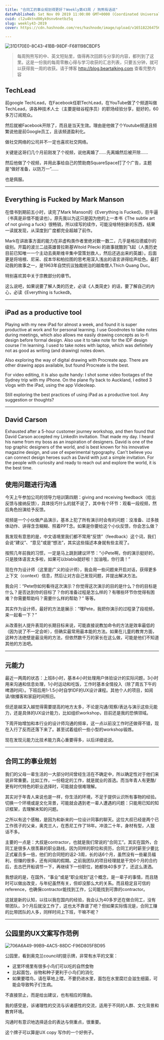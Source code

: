 ```yaml
---
title: "合同工的事业规划得更好？Weekly第43周 / 狗熊有话说"
datePublished: Sat Nov 09 2019 11:00:00 GMT+0000 (Coordinated Universal Time)
cuid: cl2u4ktnd00yk9snv6netbz5q
slug: weekly43-2019
cover: https://cdn.hashnode.com/res/hashnode/image/upload/v1651822647568/VDoYg1YgR.jpg

---
```


![31D170E0-8C43-41BB-98DF-F681198CBDF5](https://i.imgur.com/SYXthvT.jpg)


> 每周狗熊写的中、英文短贴里，值得再次回顾与分享的内容，都列到了这里。这是一份我的每周零散心得与学习收获的汇总列表，只要五分钟，就可以获得我一周的收获。请于博客 http://blog.beartalking.com 查看完整内容

## TechLead

前google TechLead，在Facebook任职TechLead，在YouTube做了个频道叫做TechLead，讲各种技术人士（主要是硅谷程序员）的职场经验分享，挺好的，60多万订阅观众。

然后就被Facebook开除了，而且是当天生效。理由是他做了个Youtube频道且频繁说他是前Google员工，且该频道盈利化。

做社交网络的公司并不一定也喜欢社交网络。

关键是这哥们几个月前刚发了个视频，说他离婚了……先离婚然后被开除……

然后他做了个视频，并用此事给自己的赞助商SquareSpace打了个广告，主题是“做好准备，以防万一”……

也是佩服。

***

## Everything is Fucked by Mark Manson

在借书到期前五小时，读完了Mark Manson的《Everything is Fucked》，巨牛逼（书真是非借不能读也）。原先我以为这只是因为他的上一本书《The subtle art of not giving a fuck》很畅销，所以续写的续作，可能没啥特别新的东西，结果一读就发现，从深度到广度都完全超越了前作。

Mark在讲故事方面的能力在非虚构类作者里绝对数一数二，几乎是格拉德威尔的级别。开篇的波兰二战英雄普拉斯基Witold Pilecki 的故事就酷到飞起（人类历史目前已知唯一一个主动去奥斯维辛集中营策划救人，然后还逃出来的英雄）。后面更是将培根、尼采、叔本华和柏拉图的思考用深入浅出的语言讲得绘声绘色。最打动我的故事之一，是1963年自焚抗议独裁统治的越南僧人Thích Quang Duc。

特别喜欢其中关于宗教部分的章节。

这么说吧，如果说要了解人类的历史，必读《人类简史》的话，要了解自己的内心，必读《Everything is fucked》。

***

## iPad as a productive tool

Playing with my new iPad for almost a week, and found it is super productive at work and for personal learning. I use Goodnotes to take notes during meetings, which also allows me easily drawing concepts as lo-fi design before formal design. Also use it to take note for the IDF design course I'm learning. I used to take notes with laptop, which was definitely not as good as writing (and drawing) notes down.

Also exploring the way of digital drawing with Procreate app. There are other drawing apps available, but found Procreate is the best.

For video editing, it is also quite handy: I shot some video footages of the Sydney trip with my iPhone. On the plane fly back to Auckland, I edited 3 vlogs with the iPad, using the app Videoleap.

Still exploring the best practices of using iPad as a productive tool. Any suggestion or thoughts?

***

## David Carson

Exhausted after a 5-hour customer journey workshop, and then found that David Carson accepted my LinkedIn invitation. That made my day. 
I heard his name from my boss as an inspiration of designers. David is one of the top graphic designers of the world, and is best known for his innovative magazine design, and use of experimental typography. Can't believe you can connect design heroes such as David with just a simple invitation. For the people with curiosity and ready to reach out and explore the world, it is the  best time. 


## 使用问题进行沟通

今天上午参加公司的领导力培训第四期：giving and receiving feedback（给出反馈与接纳反馈），具体技巧什么的就不说了，其中有个环节：观看一段视频，然后角色扮演给予反馈。

视频是一个小伙做产品演示，基本上犯了所有演示时会有的问题：没准备、过多肢体动作、讲得含含糊糊、照着PPT念。如果是你要给这个小伙反馈，你会怎么做？

我发现有意思的是，中文语境里我们都不常用“反馈”（feedback）这个词，我们会说“建议”、“意见”或是“想法”，其实这些描述本身就有些主观了。

按照几年前我的习惯，一定是马上跳到建议环节：“小Pete啊，你的演示挺好的，只是肢体语言太多啦，如果可以blabla就好啦！加油哦，你行滴！”

现在作为设计师（这里是广义的设计师），我会用一些问题来开启对话，获得更多上下文（context）信息，然后让对方自己发现问题，并提出解决方法。

我会问：“Pete你如何看待这次演示？你觉得这次演示的目的是什么？你的目标是什么？是否达到你的目标了？你的准备过程是怎么样的？有哪些环节你觉得有困难？你需要帮助吗？需要什么样的帮助？” 等等。

其实作为设计师，最好的方法是展示：“嘿Pete，我把你演示的过程录了段视频，来一起看一下？” 

从改善别人提升表现的长期目标来说，可能直接说教加命令的方法是效率最低的（因为说了不一定会听），但确实最常用最本能的方法。如果在儿童的教育方面，这种方法绝壁是最没用的方法，但依然数千万的家长在这么做，可能是他们不知道其他的方法吧。

***

## 元能力

最近一两周的状态：上班8小时，基本4小时处理用户体验设计的实际问题，3小时用来沟通和信息处理，1小时运动和吃饭，工作时基本全情投入（除了周五下午的啤酒时间）。下班后用1-1.5小时自学IDF的UX设计课程。其他个人的项目，如阅读/做播客和家庭时间照旧。

但还是越深入越觉得需要提高的地方太多，不论是沟通/观察/表达与演示这些元能力，还是具体的UX设计能力，比如组织workshop，目前还是我的恐惧领域。

下周开始增加和本行业的设计师沟通的频率，这一点以前没工作时还做得不错，现在入行了反而还落下来了。甚至试着组织一些小型的workshop锻炼。

现在发现元能力比技术能力真心重要得多，以后详细说说。

***

## 合同工的事业规划

我们的父母一辈生活的一大部分时间曾经生活在不确定中，所以确定性对于他们来说非常重要。比如工作，一份稳定的工作，就是就业的首选。而当年青人有更酷/更有时代特色的职业选择时，可能就会很难理解。

其实对于年青人来说也是一样，你生活的环境，不足于提供认识所有事物的经验。切换一个环境或是文化背景，可能就会遇到老一辈人遭遇的问题：只能用已知的知识框架，去理解未知的问题。

之所以有这个感触，是因为和新来的一位设计同事的聊天。这位大叔已经是两个已工作孩子的父亲，奥克兰人，在悉尼工作了18年。冲浪二十年，身材有型，人狠话不多。

主要的一点是：大叔是contractor，也就是我们常说的“合同工”。其实在国外，合同工是很多人很羡慕的职业路线，因为同样的职位和资历，合同工的时薪至少要比正式雇员多一倍，他们的合同短的话2-3周，长的话6个月，虽然没有一些雇员福利，但赚的很多，还有间隔的假期。之前我团队的项目经理就是干完6个月的合约后，去古巴开船调节一下，再继续下一份职位，她都快40多岁了，还这么潇洒。

我想说的是，在国外，“事业”或是“职业规划”这个概念，是一辈子的事情，而且随时可以做出改变，与年纪虽然有关，但却没那么大的关系。而且稳定且可信的reference，也确保contractor能找到工作，公司能找到可靠的contractor。

这就是新的认知，以往以我在国内的经验，我会认为40多岁还在做合同工，没有带团队，3个月后就没工作了，这也太不靠谱了吧？但如果实际情况是，合同工赚的比带团队的人多，同样时间上下班，干嘛不呢？

***

## 公园里的UX文案写作范例
![706A6A49-99B9-4AC5-88DC-F96D805FBD95](https://i.imgur.com/OnRtY37.jpg)


公园里，看到奥克兰council的提示牌，非常有水平的文案：

* 这里环境里有很多小鸟们可以吃的自然食物
* 比起面包，谷物和种子更利于小鸟们的消化
* 如果要喂鸟，请在草地上喂，不要扔进水里，面包在水里腐烂会滋生细菌，可能会导致鸭子们生病。

不直接禁止，而是给出建议，也有相应的理由。

我的感受是，诉诸理性的交流与诉诸感性的交流，适用于不同的人群、文化背景和教育环境。

沟通时有意识地选择适合的表达与侧重点，很重要。

这个牌子可以算是UX copy 写作的一个好例子。

